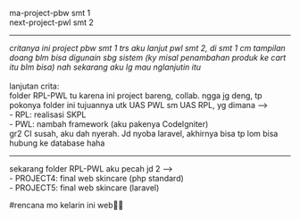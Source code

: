 ma-project-pbw smt 1 <br>
next-project-pwl smt 2
<hr>
<i>critanya ini project pbw smt 1 trs aku lanjut pwl smt 2, di smt 1 cm tampilan doang blm bisa digunain sbg sistem (ky misal penambahan produk ke cart itu blm bisa) nah sekarang aku lg mau nglanjutin itu</i>
  <br><br>
  lanjutan crita: 
  <br>
  folder RPL-PWL tu karena ini project bareng, collab. ngga jg deng, tp pokonya folder ini tujuannya utk UAS PWL sm UAS RPL, yg dimana -->
  <br> - RPL: realisasi SKPL
<br> - PWL: nambah framework (aku pakenya CodeIgniter)
<br>gr2 CI susah, aku dah nyerah. Jd nyoba laravel, akhirnya bisa tp lom bisa hubung ke database haha
<hr>
sekarang folder RPL-PWL aku pecah jd 2 -->
<br> - PROJECT4: final web skincare (php standard)
<br> - PROJECT5: final web skincare (laravel)

#rencana mo kelarin ini web😵‍💫

